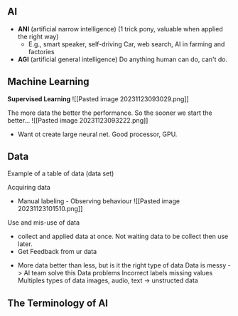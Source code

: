 ## AI
+ **ANI** (artificial narrow intelligence)
		(1 trick pony, valuable when applied the right way)
	+ E.g., smart speaker, self-driving
		Car, web search, AI in farming
		and factories
+ **AGI** (artificial general intelligence)
		Do anything human can do, can't do.

## Machine Learning

**Supervised Learning**
![[Pasted image 20231123093029.png]]



The more data the better the performance. So the sooner we start the better...
![[Pasted image 20231123093222.png]]
+ Want ot create large neural net. Good processor, GPU. 


## Data 
Example of a table of data (data set)

Acquiring data
+ Manual labeling - Observing behaviour
![[Pasted image 20231123101510.png]]


Use and mis-use of data
- collect and applied data at once. Not waiting data to be collect then use later.
- Get Feedback from ur data

+ More data better than less, but is it the right type of data
Data is messy -> AI team solve this
	Data problems
		Incorrect labels
		missing values
Multiples types of data
	images, audio, text -> unstructed data



## The Terminology of AI


